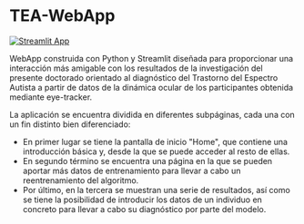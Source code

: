 # TEA-WebApp

[![Streamlit App](https://static.streamlit.io/badges/streamlit_badge_black_white.svg)](https://asd-check.streamlit.app/)

WebApp construida con Python y Streamlit diseñada para proporcionar una interacción más amigable con los resultados de la investigación del presente doctorado orientado al diagnóstico del Trastorno del Espectro Autista a partir de datos de la dinámica ocular de los participantes obtenida mediante eye-tracker.


La aplicación se encuentra dividida en diferentes subpáginas, cada una con un fin distinto bien diferenciado:

- En primer lugar se tiene la pantalla de inicio "Home", que contiene una introducción básica y, desde la que se puede acceder al resto de ellas.
- En segundo término se encuentra una página en la que se pueden aportar más datos de entrenamiento para llevar a cabo un reentrenamiento del algoritmo.
- Por último, en la tercera se muestran una serie de resultados, así como se tiene la posibilidad de introducir los datos de un individuo en concreto para llevar a cabo su diagnóstico por parte del modelo.

